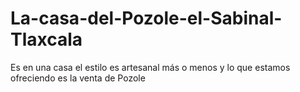# La-casa-del-Pozole-el-Sabinal-Tlaxcala
Es en una casa el estilo es artesanal más o menos y lo que estamos ofreciendo es la venta de Pozole 
